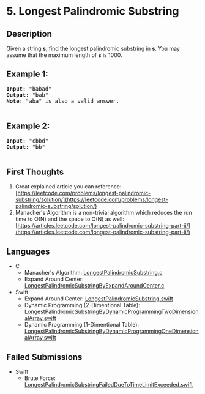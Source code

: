# 5. Longest Palindromic Substring

## Description
Given a string **s**, find the longest palindromic substring in **s**. You may assume that the maximum length of **s** is 1000.

## Example 1:
<pre>
<b>Input</b>: "babad"
<b>Output</b>: "bab"
<b>Note</b>: "aba" is also a valid answer.

</pre>

## Example 2:
<pre>
<b>Input</b>: "cbbd"
<b>Output</b>: "bb"

</pre>

## First Thoughts
1. Great explained article you can reference: [https://leetcode.com/problems/longest-palindromic-substring/solution/](https://leetcode.com/problems/longest-palindromic-substring/solution/)
2. Manacher's Algorithm is a non-trivial algorithm which reduces the run time to O(N) and the space to O(N) as well:
[https://articles.leetcode.com/longest-palindromic-substring-part-ii/](https://articles.leetcode.com/longest-palindromic-substring-part-ii/)

## Languages
- C
  - Manacher's Algorithm:
  [LongestPalindromicSubstring.c](LongestPalindromicSubstring.c)
  - Expand Around Center:
  [LongestPalindromicSubstringByExpandAroundCenter.c](LongestPalindromicSubstringByExpandAroundCenter.c)
- Swift
  - Expand Around Center:
  [LongestPalindromicSubstring.swift](LongestPalindromicSubstring.swift)
  - Dynamic Programming (2-Dimentional Table):
  [LongestPalindromicSubstringByDynamicProgrammingTwoDimensionalArray.swift](LongestPalindromicSubstringByDynamicProgrammingTwoDimensionalArray.swift)
  - Dynamic Programming (1-Dimentional Table):
  [LongestPalindromicSubstringByDynamicProgrammingOneDimensionalArray.swift](LongestPalindromicSubstringByDynamicProgrammingOneDimensionalArray.swift)
  

## Failed Submissions
- Swift
  - Brute Force:
  [LongestPalindromicSubstringFailedDueToTimeLimitExceeded.swift](LongestPalindromicSubstringFailedDueToTimeLimitExceeded.swift)
